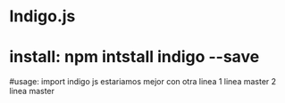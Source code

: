 
# Indigo.js
# install: npm intstall indigo --save

#usage: import indigo js
estariamos mejor con 
otra linea
1 linea master
2 linea master

